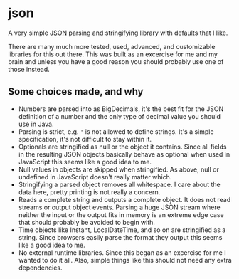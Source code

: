# json
A very simple [JSON](https://www.json.org/) parsing and stringifying library with defaults that I like.

There are many much more tested, used, advanced, and customizable libraries for this out there. This was built as an excercise for me and my brain and unless you have a good reason you should probably use one of those instead.

## Some choices made, and why
- Numbers are parsed into as BigDecimals, it's the best fit for the JSON definition of a number and the only type of decimal value you should use in Java.
- Parsing is strict, e.g. `'` is not allowed to define strings. It's a simple specification, it's not difficult to stay within it.
- Optionals are stringified as null or the object it contains. Since all fields in the resulting JSON objects basically behave as optional when used in JavaScript this seems like a good idea to me.
- Null values in objects are skipped when stringified. As above, null or undefined in JavaScript doesn't really matter which.
- Stringifying a parsed object removes all whitespace. I care about the data here, pretty printing is not really a concern.
- Reads a complete string and outputs a complete object. It does not read streams or output object events. Parsing a huge JSON stream where neither the input or the output fits in memory is an extreme edge case that should probably be avoided to begin with.
- Time objects like Instant, LocalDateTime, and so on are stringified as a string. Since browsers easily parse the format they output this seems like a good idea to me.
- No external runtime libraries. Since this began as an excercise for me I wanted to do it all. Also, simple things like this should not need any extra dependencies.
